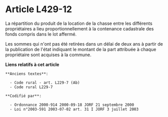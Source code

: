 # Article L429-12

La répartition du produit de la location de la chasse entre les différents propriétaires a lieu proportionnellement à la
contenance cadastrale des fonds compris dans le lot affermé.

Les sommes qui n'ont pas été retirées dans un délai de deux ans à partir de la publication de l'état indiquant le montant de
la part attribuée à chaque propriétaire sont acquises à la commune.

**Liens relatifs à cet article**

	**Anciens textes**:

	  - Code rural - art. L229-7 (Ab)
	  - Code rural L229-7

	**Codifié par**:

	  - Ordonnance 2000-914 2000-09-18 JORF 21 septembre 2000
	  - Loi n°2003-591 2003-07-02 art. 31 I JORF 3 juillet 2003
